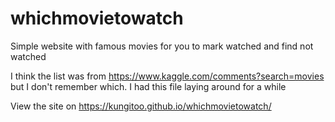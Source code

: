 # whichmovietowatch
Simple website with famous movies for you to mark watched and find not watched

I think the list was from https://www.kaggle.com/comments?search=movies but I don't remember which. I had this file laying around for a while

View the site on https://kungitoo.github.io/whichmovietowatch/
